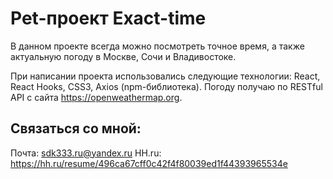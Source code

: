 # Pet-проект Exact-time

В данном проекте всегда можно посмотреть точное время, а также актуальную погоду в Москве, Сочи и Владивостоке.

При написании проекта использовались следующие технологии: React, React Hooks, CSS3, Axios (npm-библиотека).
Погоду получаю по RESTful API с сайта https://openweathermap.org.

## Связаться со мной:

Почта: sdk333.ru@yandex.ru
HH.ru: https://hh.ru/resume/496ca67cff0c42f4f80039ed1f44393965534e
